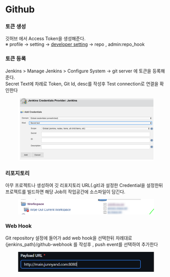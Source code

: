 # Github

### 토큰 생성

깃허브 에서 Access Token을 생성해준다.\
※ profile -> setting -> [developer setting](https://github.com/settings/tokens) -> repo , admin:repo\_hook



### 토큰 등록

Jenkins > Manage Jenkins > Configure System -> git server 에 토큰을 등록해준다.\
Secret Text에 차례로  Token, Git Id, desc를 작성후 Test connection로 연결을 확인한다

<figure><img src="../../../.gitbook/assets/image (11).png" alt=""><figcaption></figcaption></figure>

### 리포지토리

아무 프로젝트나 생성하여 깃 리포지토리 URL(.git)과 설정한 Credential을 설정한뒤\
프로젝트를 빌드하면 해당 Job의 작업공간에 소스파일이 담긴다.

<figure><img src="../../../.gitbook/assets/image (6).png" alt="" width="461"><figcaption></figcaption></figure>



### Web Hook

Git repository 설정에 들어가 add web hook을 선택한뒤 차례대로\
{jenkins\_path}/github-webhook 를 작성후 , push event를 선택하여 추가한다

<figure><img src="../../../.gitbook/assets/image (5) (2).png" alt="" width="466"><figcaption></figcaption></figure>
